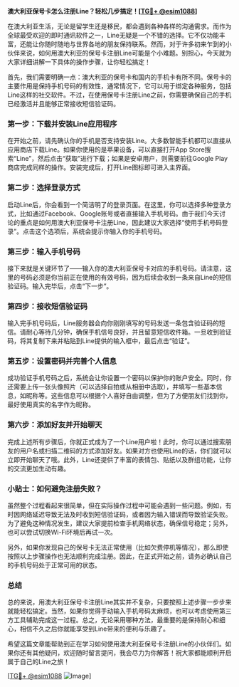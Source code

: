 **澳大利亚保号卡怎么注册Line？轻松几步搞定！[[TG💪+ @esim1088](https://t.me/s/esim1088)]**

在澳大利亚生活，无论是留学生还是移民，都会遇到各种各样的沟通需求。而作为全球最受欢迎的即时通讯软件之一，Line无疑是一个不错的选择。它不仅功能丰富，还能让你随时随地与世界各地的朋友保持联系。然而，对于许多初来乍到的小伙伴来说，如何用澳大利亚的保号卡注册Line可能是个小难题。别担心，今天就为大家详细讲解一下具体的操作步骤，让你轻松搞定！

首先，我们需要明确一点：澳大利亚的保号卡和国内的手机卡有所不同。保号卡的主要作用是保持手机号码的有效性，通常情况下，它可以用于绑定各种服务，包括Line这样的社交软件。不过，在使用保号卡注册Line之前，你需要确保自己的手机已经激活并且能够正常接收短信验证码。

### **第一步：下载并安装Line应用程序**
在开始之前，请先确认你的手机是否支持安装Line。大多数智能手机都可以直接从应用商店下载Line。如果你使用的是苹果设备，可以直接打开App Store搜索“Line”，然后点击“获取”进行下载；如果是安卓用户，则需要前往Google Play商店完成同样的操作。安装完成后，打开Line图标即可进入主界面。

### **第二步：选择登录方式**
启动Line后，你会看到一个简洁明了的登录页面。在这里，你可以选择多种登录方式，比如通过Facebook、Google账号或者直接输入手机号码。由于我们今天讨论的重点是如何用澳大利亚保号卡注册Line，因此建议大家选择“使用手机号码登录”。点击这个选项后，系统会提示你输入你的手机号码。

### **第三步：输入手机号码**
接下来就是关键环节了——输入你的澳大利亚保号卡对应的手机号码。请注意，这里的号码必须是你当前正在使用的有效号码，因为后续会收到一条来自Line的短信验证码。输入完毕后，点击“下一步”。

### **第四步：接收短信验证码**
输入完手机号码后，Line服务器会向你刚刚填写的号码发送一条包含验证码的短信。请耐心等待几分钟，确保手机信号良好，并且留意短信收件箱。一旦收到验证码，将其复制下来并粘贴到Line提供的输入框中，最后点击“验证”。

### **第五步：设置密码并完善个人信息**
成功验证手机号码之后，系统会让你设置一个密码以保护你的账户安全。同时，你还需要上传一张头像照片（可以选择自拍或从相册中选取），并填写一些基本信息，如昵称等。这些信息可以根据个人喜好自由调整，但为了方便朋友们找到你，最好使用真实的名字作为昵称。

### **第六步：添加好友并开始聊天**
完成上述所有步骤后，你就正式成为了一个Line用户啦！此时，你可以通过搜索朋友的用户名或扫描二维码的方式添加好友。如果对方也使用Line的话，你们就可以立即开始聊天了哦。此外，Line还提供了丰富的表情包、贴纸以及群组功能，让你的交流更加生动有趣。

### **小贴士：如何避免注册失败？**
虽然整个过程看起来很简单，但在实际操作过程中可能会遇到一些问题。例如，有时因网络延迟导致无法及时收到短信验证码，或者因为输入错误而导致验证失败。为了避免这种情况发生，建议大家提前检查手机网络状态，确保信号稳定；另外，也可以尝试切换Wi-Fi环境后再试一次。

另外，如果你发现自己的保号卡无法正常使用（比如欠费停机等情况），那么即使按照以上步骤操作也无法顺利完成注册。因此，在正式开始之前，请务必确认自己的手机号码处于正常可用的状态。

### **总结**
总的来说，用澳大利亚保号卡注册Line其实并不复杂，只要按照上述步骤一步步来就能轻松搞定。当然，如果你觉得手动输入手机号码太麻烦，也可以考虑使用第三方工具辅助完成这一过程。总之，无论采用哪种方法，最重要的是保持耐心和细心，相信不久之后你就能享受到Line带来的便利与乐趣了。

希望这篇文章能帮助到正在学习如何使用澳大利亚保号卡注册Line的小伙伴们。如果你还有其他疑问，欢迎随时留言提问，我会尽力为你解答！祝大家都能顺利开启属于自己的Line之旅！

[[TG💪+ @esim1088](https://t.me/s/esim1088) ![Image](https://i.postimg.cc/4NQfJmqS/Snipaste-2025-05-13-00-14-12.png)]